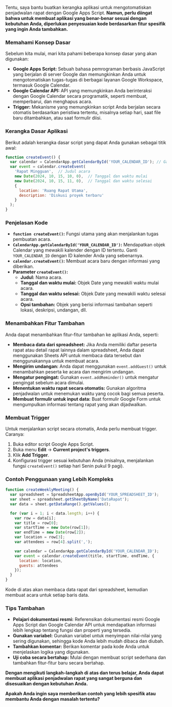 Tentu, saya bantu buatkan kerangka aplikasi untuk mengotomatiskan penjadwalan rapat dengan Google Apps Script. **Namun, perlu diingat bahwa untuk membuat aplikasi yang benar-benar sesuai dengan kebutuhan Anda, diperlukan penyesuaian kode berdasarkan fitur spesifik yang ingin Anda tambahkan.**

### Memahami Konsep Dasar

Sebelum kita mulai, mari kita pahami beberapa konsep dasar yang akan digunakan:

* **Google Apps Script:** Sebuah bahasa pemrograman berbasis JavaScript yang berjalan di server Google dan memungkinkan Anda untuk mengotomatiskan tugas-tugas di berbagai layanan Google Workspace, termasuk Google Calendar.
* **Google Calendar API:** API yang memungkinkan Anda berinteraksi dengan Google Calendar secara programatik, seperti membuat, memperbarui, dan menghapus acara.
* **Trigger:** Mekanisme yang memungkinkan script Anda berjalan secara otomatis berdasarkan peristiwa tertentu, misalnya setiap hari, saat file baru ditambahkan, atau saat formulir diisi.

### Kerangka Dasar Aplikasi

Berikut adalah kerangka dasar script yang dapat Anda gunakan sebagai titik awal:

```javascript
function createEvent() {
  var calendar = CalendarApp.getCalendarById('YOUR_CALENDAR_ID'); // Ganti dengan ID kalender Anda
  var event = calendar.createEvent(
    'Rapat Mingguan',  // Judul acara
    new Date(2024, 10, 15, 10, 0),  // Tanggal dan waktu mulai
    new Date(2024, 10, 15, 11, 0),  // Tanggal dan waktu selesai
    {
      location: 'Ruang Rapat Utama',
      description: 'Diskusi proyek terbaru'
    }
  );
}
```

### Penjelasan Kode

* **`function createEvent()`:** Fungsi utama yang akan menjalankan tugas pembuatan acara.
* **`CalendarApp.getCalendarById('YOUR_CALENDAR_ID')`:** Mendapatkan objek Calendar yang mewakili kalender dengan ID tertentu. Ganti `YOUR_CALENDAR_ID` dengan ID kalender Anda yang sebenarnya.
* **`calendar.createEvent()`:** Membuat acara baru dengan informasi yang diberikan.
* **Parameter `createEvent()`:**
  * **Judul:** Nama acara.
  * **Tanggal dan waktu mulai:** Objek Date yang mewakili waktu mulai acara.
  * **Tanggal dan waktu selesai:** Objek Date yang mewakili waktu selesai acara.
  * **Opsi tambahan:** Objek yang berisi informasi tambahan seperti lokasi, deskripsi, undangan, dll.

### Menambahkan Fitur Tambahan

Anda dapat menambahkan fitur-fitur tambahan ke aplikasi Anda, seperti:

* **Membaca data dari spreadsheet:** Jika Anda memiliki daftar peserta rapat atau detail rapat lainnya dalam spreadsheet, Anda dapat menggunakan Sheets API untuk membaca data tersebut dan menggunakannya untuk membuat acara.
* **Mengirim undangan:** Anda dapat menggunakan `event.addGuest()` untuk menambahkan peserta ke acara dan mengirim undangan.
* **Mengatur pengingat:** Gunakan `event.addReminder()` untuk mengatur pengingat sebelum acara dimulai.
* **Menentukan waktu rapat secara otomatis:** Gunakan algoritma penjadwalan untuk menemukan waktu yang cocok bagi semua peserta.
* **Membuat formulir untuk input data:** Buat formulir Google Form untuk mengumpulkan informasi tentang rapat yang akan dijadwalkan.

### Membuat Trigger

Untuk menjalankan script secara otomatis, Anda perlu membuat trigger. Caranya:

1. Buka editor script Google Apps Script.
2. Buka menu **Edit** -> **Current project's triggers**.
3. Klik **Add Trigger**.
4. Konfigurasi trigger sesuai kebutuhan Anda (misalnya, menjalankan fungsi `createEvent()` setiap hari Senin pukul 9 pagi).

### Contoh Penggunaan yang Lebih Kompleks

```javascript
function createWeeklyMeeting() {
  var spreadsheet = SpreadsheetApp.openById('YOUR_SPREADSHEET_ID');
  var sheet = spreadsheet.getSheetByName('DataRapat');
  var data = sheet.getDataRange().getValues();

  for (var i = 1; i < data.length; i++) {
    var row = data[i];
    var title = row[0];
    var startTime = new Date(row[1]);
    var endTime = new Date(row[2]);
    var location = row[3];
    var attendees = row[4].split(',');

    var calendar = CalendarApp.getCalendarById('YOUR_CALENDAR_ID');
    var event = calendar.createEvent(title, startTime, endTime, {
      location: location,
      guests: attendees
    });
  }
}
```

Kode di atas akan membaca data rapat dari spreadsheet, kemudian membuat acara untuk setiap baris data.

### Tips Tambahan

* **Pelajari dokumentasi resmi:** Referensikan dokumentasi resmi Google Apps Script dan Google Calendar API untuk mendapatkan informasi lebih lengkap tentang fungsi dan properti yang tersedia.
* **Gunakan variabel:** Gunakan variabel untuk menyimpan nilai-nilai yang sering digunakan, sehingga kode Anda lebih mudah dibaca dan diubah.
* **Tambahkan komentar:** Berikan komentar pada kode Anda untuk menjelaskan logika yang digunakan.
* **Uji coba secara bertahap:** Mulai dengan membuat script sederhana dan tambahkan fitur-fitur baru secara bertahap.

**Dengan mengikuti langkah-langkah di atas dan terus belajar, Anda dapat membuat aplikasi penjadwalan rapat yang sangat berguna dan disesuaikan dengan kebutuhan Anda.**

**Apakah Anda ingin saya memberikan contoh yang lebih spesifik atau membantu Anda dengan masalah tertentu?**
